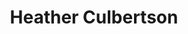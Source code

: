 ---
# Display name
title: Heather Culbertson
weight: 4

# Role/position
role: Professor of Computer Science, and Biomedical Engineering

# Organizations/Affiliations
organizations:
  - name: University of South California
    url: ''

# Social Networking
# Need to use another icon? Simply download the SVG icon to your `assets/media/icons/` folder.
profiles:
  - icon: envelope
    icon_pack: fas
    url: 'mailto:hculbert@usc.edu'
  - icon: home
    icon_pack: fas
    url: https://viterbi.usc.edu/directory/faculty/Culbertson/Heather

# Organizational groups that you belong to (for People widget)
#   Set this to `[]` or comment out if you are not using People widget.
user_groups:
  - Speakers
---